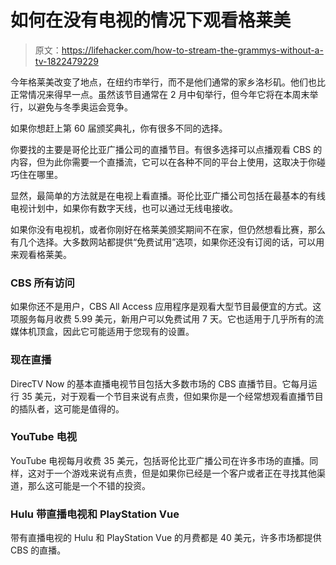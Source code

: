 # 如何在没有电视的情况下观看格莱美

> 原文：<https://lifehacker.com/how-to-stream-the-grammys-without-a-tv-1822479229>

今年格莱美改变了地点，在纽约市举行，而不是他们通常的家乡洛杉矶。他们也比正常情况来得早一点。虽然该节目通常在 2 月中旬举行，但今年它将在本周末举行，以避免与冬季奥运会竞争。



如果你想赶上第 60 届颁奖典礼，你有很多不同的选择。

你要找的主要是哥伦比亚广播公司的直播节目。有很多选择可以点播观看 CBS 的内容，但为此你需要一个直播流，它可以在各种不同的平台上使用，这取决于你碰巧住在哪里。

显然，最简单的方法就是在电视上看直播。哥伦比亚广播公司包括在最基本的有线电视计划中，如果你有数字天线，也可以通过无线电接收。

如果你没有电视机，或者你刚好在格莱美颁奖期间不在家，但仍然想看比赛，那么有几个选择。大多数网站都提供“免费试用”选项，如果你还没有订阅的话，可以用来观看格莱美。

### CBS 所有访问

如果你还不是用户，CBS All Access 应用程序是观看大型节目最便宜的方式。这项服务每月收费 5.99 美元，新用户可以免费试用 7 天。它也适用于几乎所有的流媒体机顶盒，因此它可能适用于您现有的设置。

### 现在直播

DirecTV Now 的基本直播电视节目包括大多数市场的 CBS 直播节目。它每月运行 35 美元，对于观看一个节目来说有点贵，但如果你是一个经常想观看直播节目的插队者，这可能是值得的。

### YouTube 电视

YouTube 电视每月收费 35 美元，包括哥伦比亚广播公司在许多市场的直播。同样，这对于一个游戏来说有点贵，但是如果你已经是一个客户或者正在寻找其他渠道，那么这可能是一个不错的投资。

### Hulu 带直播电视和 PlayStation Vue

带有直播电视的 Hulu 和 PlayStation Vue 的月费都是 40 美元，许多市场都提供 CBS 的直播。